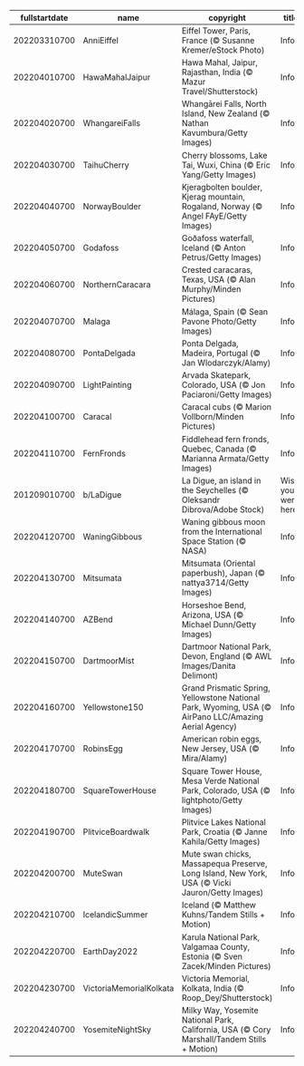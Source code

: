 |fullstartdate|name|copyright|title|image|
|--|--|--|--|--|
202203310700|AnniEiffel|Eiffel Tower, Paris, France (© Susanne Kremer/eStock Photo)|Info|![](/en-AU/2022/04/202203310700AnniEiffel.jpg)|
202204010700|HawaMahalJaipur|Hawa Mahal, Jaipur, Rajasthan, India (© Mazur Travel/Shutterstock)|Info|![](/en-AU/2022/04/202204010700HawaMahalJaipur.jpg)|
202204020700|WhangareiFalls|Whangārei Falls, North Island, New Zealand (© Nathan Kavumbura/Getty Images)|Info|![](/en-AU/2022/04/202204020700WhangareiFalls.jpg)|
202204030700|TaihuCherry|Cherry blossoms, Lake Tai, Wuxi, China (© Eric Yang/Getty Images)|Info|![](/en-AU/2022/04/202204030700TaihuCherry.jpg)|
202204040700|NorwayBoulder|Kjeragbolten boulder, Kjerag mountain, Rogaland, Norway (© Angel FAyE/Getty Images)|Info|![](/en-AU/2022/04/202204040700NorwayBoulder.jpg)|
202204050700|Godafoss|Goðafoss waterfall, Iceland (© Anton Petrus/Getty Images)|Info|![](/en-AU/2022/04/202204050700Godafoss.jpg)|
202204060700|NorthernCaracara|Crested caracaras, Texas, USA (© Alan Murphy/Minden Pictures)|Info|![](/en-AU/2022/04/202204060700NorthernCaracara.jpg)|
202204070700|Malaga|Málaga, Spain (© Sean Pavone Photo/Getty Images)|Info|![](/en-AU/2022/04/202204070700Malaga.jpg)|
202204080700|PontaDelgada|Ponta Delgada, Madeira, Portugal (© Jan Wlodarczyk/Alamy)|Info|![](/en-AU/2022/04/202204080700PontaDelgada.jpg)|
202204090700|LightPainting|Arvada Skatepark, Colorado, USA (© Jon Paciaroni/Getty Images)|Info|![](/en-AU/2022/04/202204090700LightPainting.jpg)|
202204100700|Caracal|Caracal cubs (© Marion Vollborn/Minden Pictures)|Info|![](/en-AU/2022/04/202204100700Caracal.jpg)|
202204110700|FernFronds|Fiddlehead fern fronds, Quebec, Canada (© Marianna Armata/Getty Images)|Info|![](/en-AU/2022/04/202204110700FernFronds.jpg)|
201209010700|b/LaDigue|La Digue, an island in the Seychelles (© Oleksandr Dibrova/Adobe Stock)|Wish you were here?|![](/en-AU/2022/04/201209010700b/LaDigue.jpg)|
202204120700|WaningGibbous|Waning gibbous moon from the International Space Station (© NASA)|Info|![](/en-AU/2022/04/202204120700WaningGibbous.jpg)|
202204130700|Mitsumata|Mitsumata (Oriental paperbush), Japan (© nattya3714/Getty Images)|Info|![](/en-AU/2022/04/202204130700Mitsumata.jpg)|
202204140700|AZBend|Horseshoe Bend, Arizona, USA (© Michael Dunn/Getty Images)|Info|![](/en-AU/2022/04/202204140700AZBend.jpg)|
202204150700|DartmoorMist|Dartmoor National Park, Devon, England (© AWL Images/Danita Delimont)|Info|![](/en-AU/2022/04/202204150700DartmoorMist.jpg)|
202204160700|Yellowstone150|Grand Prismatic Spring, Yellowstone National Park, Wyoming, USA (© AirPano LLC/Amazing Aerial Agency)|Info|![](/en-AU/2022/04/202204160700Yellowstone150.jpg)|
202204170700|RobinsEgg|American robin eggs, New Jersey, USA (© Mira/Alamy)|Info|![](/en-AU/2022/04/202204170700RobinsEgg.jpg)|
202204180700|SquareTowerHouse|Square Tower House, Mesa Verde National Park, Colorado, USA (© lightphoto/Getty Images)|Info|![](/en-AU/2022/04/202204180700SquareTowerHouse.jpg)|
202204190700|PlitviceBoardwalk|Plitvice Lakes National Park, Croatia (© Janne Kahila/Getty Images)|Info|![](/en-AU/2022/04/202204190700PlitviceBoardwalk.jpg)|
202204200700|MuteSwan|Mute swan chicks, Massapequa Preserve, Long Island, New York, USA (© Vicki Jauron/Getty Images)|Info|![](/en-AU/2022/04/202204200700MuteSwan.jpg)|
202204210700|IcelandicSummer|Iceland (© Matthew Kuhns/Tandem Stills + Motion)|Info|![](/en-AU/2022/04/202204210700IcelandicSummer.jpg)|
202204220700|EarthDay2022|Karula National Park, Valgamaa County, Estonia (© Sven Zacek/Minden Pictures)|Info|![](/en-AU/2022/04/202204220700EarthDay2022.jpg)|
202204230700|VictoriaMemorialKolkata|Victoria Memorial, Kolkata, India (© Roop_Dey/Shutterstock)|Info|![](/en-AU/2022/04/202204230700VictoriaMemorialKolkata.jpg)|
202204240700|YosemiteNightSky|Milky Way, Yosemite National Park, California, USA (© Cory Marshall/Tandem Stills + Motion)|Info|![](/en-AU/2022/04/202204240700YosemiteNightSky.jpg)|
